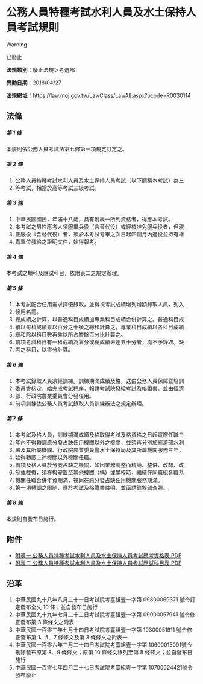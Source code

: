 # 公務人員特種考試水利人員及水土保持人員考試規則


> [!WARNING]
> 已廢止


**法規類別**：廢止法規＞考選部

**異動日期**：2018/04/27  

**法規網址**：https://law.moj.gov.tw/LawClass/LawAll.aspx?pcode=R0030114



## 法條
##### 第 1 條
本規則依公務人員考試法第七條第一項規定訂定之。

##### 第 2 條
1. 公務人員特種考試水利人員及水土保持人員考試（以下簡稱本考試）為三
1. 等考試，相當於高等考試三級考試。

##### 第 3 條
1. 中華民國國民，年滿十八歲，具有附表一所列資格者，得應本考試。
1. 本考試之男性應考人須服畢兵役（含替代役）或經核准免服兵役者，但現
1. 正服役（含替代役）者，須於本考試考畢之次日起四個月內退役並持有權
1. 責單位發給之證明文件，始得報考。

##### 第 4 條
本考試之類科及應試科目，依附表二之規定辦理。

##### 第 5 條
1. 本考試配合任用需求擇優錄取，並得視考試成績增列增額錄取人員，列入
1. 候用名冊。
1. 總成績之計算，以普通科目成績加專業科目成績合併計算之。普通科目成
1. 績以每科成績乘以百分之十後之總和計算之，專業科目成績以各科目成績
1. 總和除以科目數再乘以所占賸餘百分比計算之。
1. 前項考試科目有一科成績為零分或總成績未達五十分者，均不予錄取。缺
1. 考之科目，以零分計算。

##### 第 6 條
1. 本考試錄取人員須經訓練。訓練期滿成績及格，送由公務人員保障暨培訓
1. 委員會核定，始完成考試程序，報請考試院發給考試及格證書，並由經濟
1. 部、行政院農業委員會分發任用。
1. 前項訓練依公務人員考試錄取人員訓練辦法之規定辦理。

##### 第 7 條
1. 本考試及格人員，訓練期滿成績及格取得考試及格資格之日起實際任職三
1. 年內不得轉調原分發占缺任用機關以外之機關，並須再分別於經濟部水利
1. 署及其所屬機關、行政院農業委員會水土保持局及其所屬機關服務三年，
1. 始得轉調上述機關以外機關任職。
1. 前項及格人員於分發占缺之機關，如因業務調整而精簡、整併、改隸、改
1. 制或裁撤，須移撥安置至其他機關（構）或學校時，繼續在同職組各職系
1. 機關任職合併年資期滿，視同在原分發占缺任用機關服務期滿。
1. 第一項轉調之限制，應於考試及格證書註明，並函請銓敘部查照。

##### 第 8 條
本規則自發布日施行。
## 附件
* [附表一  公務人員特種考試水利人員及水土保持人員考試應考資格表.PDF](https://law.moj.gov.tw/LawClass/LawGetFile.ashx?FileId=0000194611)
* [附表二  公務人員特種考試水利人員及水土保持人員考試應試科目表.PDF](https://law.moj.gov.tw/LawClass/LawGetFile.ashx?FileId=0000194612)
## 沿革
1. 中華民國九十八年八月三十一日考試院考臺組壹一字第 09800069371  號令訂定發布全文 10 條；並自發布日施行
1. 中華民國九十九年七月二十三日考試院考臺組壹一字第 09900057941  號令修正發布第 3  條條文之附表一
1. 中華民國一百零三年七月十四日考試院考臺組壹一字第 10300051911  號令修正發布第 1、5、7  條條文及第 3  條條文之附表一
1. 中華民國一百零六年三月二十四日考試院考臺組壹一字第 10600015091號令刪除發布原第 8、9 條條文；原第 10 條條文移列至第 8  條條文；並自發布日施行
1. 中華民國一百零七年四月二十七日考試院考臺組壹一字第 10700024421號令發布廢止

